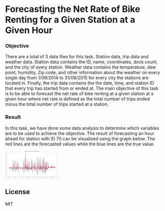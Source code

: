 # Forecasting the Net Rate of Bike Renting for a Given Station at a Given Hour


### Objective
There are a total of 3 data files for this task. Station data, trip data and weather data. Station data contains the ID, name, coordinates, dock count, and the city of every station. Weather data contains the temperature, dew point, humidity, Zip code, and other information about the weather on every single day from 1/09/2014 to 31/08/2015 for every city the stations are located in. Finally, the trip data contains the the date, time, and station ID that every trip has started from or ended at. The main objective of this task is to be able to forecast the net rate of bike renting at a given station at a given hour where net rate is defined as the total number of trips ended minus the total number of trips started at a station.

### Result
 In this task, we have done some data analysis to determine which variables are to be used to achieve the objective. The result of forecasting an hour ahead for station with ID 70 can be visualized using the graph below. The red lines are the forecasted values while the blue lines are the true value.
 
<img src="forecast.jpg" width="170"/>  


License
----

MIT